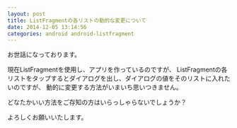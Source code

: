 ```yaml
---
layout: post
title: ListFragmentの各リストの動的な変更について
date: 2014-12-05 13:14:56
categories: android android-listfragment
---
```

<p>お世話になっております。</p>

<p>現在ListFragmentを使用し、アプリを作っているのですが、
ListFragmentの各リストをタップするとダイアログを出し、ダイアログの値をそのリストに入れたいのですが、
動的に変更する方法がいまいち思いつきません。</p>

<p>どなたかいい方法をご存知の方はいらっしゃらないでしょうか？</p>

<p>よろしくお願いいたします。</p>
